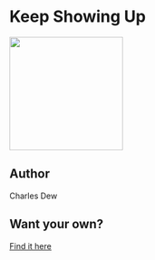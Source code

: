 # Keep Showing Up

<img src="https://cl.ly/cc9a484a8efb/Image%2525202018-12-27%252520at%2525208.06.28%252520PM.png" width="200" height="200" />

## Author

Charles Dew

## Want your own?

<a href="https://cottonbureau.com/products/keep-showing-up" alt="Buy Now">Find it here</a>

